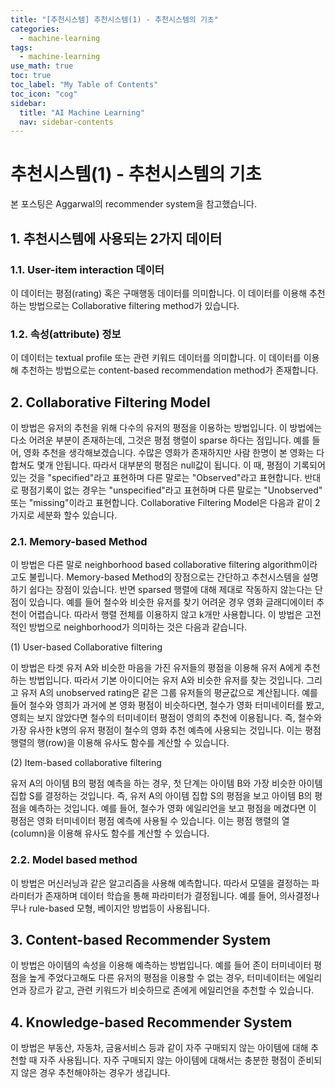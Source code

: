 ```yaml
---
title: "[추천시스템] 추천시스템(1) - 추천시스템의 기초" 
categories:
  - machine-learning
tags:
  - machine-learning
use_math: true
toc: true
toc_label: "My Table of Contents"
toc_icon: "cog"
sidebar:
  title: "AI Machine Learning"
  nav: sidebar-contents
---
```


# 추천시스템(1) - 추천시스템의 기초

본 포스팅은  Aggarwal의 recommender system을 참고했습니다. 

## 1. 추천시스템에 사용되는 2가지 데이터

### 1.1. User-item interaction 데이터

이 데이터는 평점(rating) 혹은 구매행동 데이터를 의미합니다. 
이 데이터를 이용해 추천하는 방법으로는 Collaborative filtering method가 있습니다. 

### 1.2. 속성(attribute) 정보

이 데이터는 textual profile 또는 관련 키워드 데이터를 의미합니다.
이 데이터를 이용해 추천하는 방법으로는 content-based recommendation method가 존재합니다.

## 2. Collaborative Filtering Model

이 방법은 유저의 추천을 위해 다수의 유저의 평점을 이용하는 방법입니다. 
이 방법에는 다소 어려운 부분이 존재하는데, 그것은 평점 행렬이 sparse 하다는 점입니다.
예를 들어, 영화 추천을 생각해보겠습니다. 
수많은 영화가 존재하지만 사람 한명이 본 영화는 다합쳐도 몇개 안됩니다. 따라서 대부분의 평점은 null값이 됩니다.
이 때, 평점이 기록되어 있는 것을 "specified"라고 표현하며 다른 말로는 "Observed"라고 표현합니다. 
반대로 평점기록이 없는 경우는 "unspecified"라고 표현하며 다른 말로는 "Unobserved" 또는 "missing"이라고 표현합니다. 
Collaborative Filtering Model은 다음과 같이 2가지로 세분화 할수 있습니다.

### 2.1. Memory-based Method

이 방법은 다른 말로 neighborhood based collaborative filtering algorithm이라고도 불립니다. 
Memory-based Method의 장점으로는 간단하고 추천시스템을 설명하기 쉽다는 장점이 있습니다. 
반면 sparsed 행렬에 대해 제대로 작동하지 않는다는 단점이 있습니다. 
예를 들어 철수와 비슷한 유저를 찾기 어려운 경우 영화 글래디에이터 추천이 어렵습니다. 
따라서 행렬 전체를 이용하지 않고 k개만 사용합니다. 
이 방법은 고전적인 방법으로 neighborhood가 의미하는 것은 다음과 같습니다. 

(1) User-based Collaborative filtering  

이 방법은 타겟 유저 A와 비슷한 마음을 가진 유저들의 평점을 이용해 유저 A에게 추천하는 방법입니다. 
따라서 기본 아이디어는 유저 A와 비슷한 유저를 찾는 것입니다. 
그리고 유저 A의 unobserved rating은 같은 그룹 유저들의 평균값으로 계산됩니다. 
예를 들어 철수와 영희가 과거에 본 영화 평점이 비슷하다면, 
철수가 영화 터미네이터를 봤고, 영희는 보지 않았다면 철수의 터미네이터 평점이 영희의 추천에 이용됩니다. 
즉, 철수와 가장 유사한 k명의 유저 평점이 철수의 영화 추천 예측에 사용되는 것입니다. 
이는 평점 행렬의 행(row)을 이용해 유사도 함수를 계산할 수 있습니다.

(2) Item-based collaborative filtering  

유저 A의 아이템 B의 평점 예측을 하는 경우, 첫 단계는 아이템 B와 가장 비슷한 아이템 집합 S를 결정하는 것입니다. 
즉, 유저 A의 아이템 집합 S의 평점을 보고 아이템 B의 평점을 예측하는 것입니다. 
예를 들어, 철수가 영화 에일리언을 보고 평점을 메겼다면 이 평점은 영화 터미네이터 평점 예측에 사용될 수 있습니다. 
이는 평점 행렬의 열(column)을 이용해 유사도 함수를 계산할 수 있습니다. 

### 2.2. Model based method

이 방법은 머신러닝과 같은 알고리즘을 사용해 예측합니다. 
따라서 모델을 결정하는 파라미터가 존재하며 데이터 학습을 통해 파라미터가 결정됩니다. 
예를 들어, 의사결정나무나 rule-based 모형, 베이지안 방법등이 사용됩니다. 

## 3. Content-based Recommender System

이 방법은 아이템의 속성을 이용해 예측하는 방법입니다. 
예를 들어 존이 터미네이터 평점을 높게 주었다고해도 다른 유저의 평점을 이용할 수 없는 경우, 
터미네이터는 에일리언과 장르가 같고, 관련 키워드가 비슷하므로 존에게 에일리언을 추천할 수 있습니다. 

## 4. Knowledge-based Recommender System

이 방법은 부동산, 자동차, 금융서비스 등과 같이 자주 구매되지 않는 아이템에 대해 추천할 때 자주 사용됩니다. 
자주 구매되지 않는 아이템에 대해서는 충분한 평점이 준비되지 않은 경우 추천해야하는 경우가 생깁니다. 
